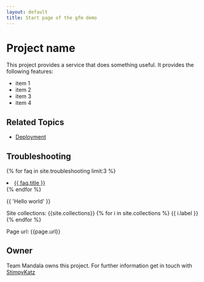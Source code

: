 ```yaml
---
layout: default
title: Start page of the gfm demo
---
```


# Project name
This project provides a service that does something useful. It provides the following features:

* item 1
* item 2
* item 3
* item 4

## Related Topics
* [Deployment](deployment.html)

## Troubleshooting			
{% for faq in site.troubleshooting limit:3 %}
  <li>				
	<a href="{{ faq.url }}">{{ faq.title }}</a>				
  </li>
{% endfor %}

{{ 'Hello world' }}

Site collections: {{site.collections}}
{% for i in site.collections %}
  {{ i.label }}
{% endfor %}

Page url: {{page.url}}

## Owner
Team Mandala owns this project. For further information get in touch with [StimpyKatz](https://github.com/StimpyKatz)

